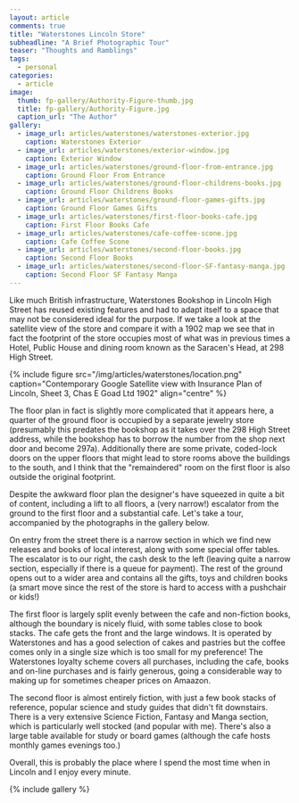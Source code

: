 ```yaml
---
layout: article
comments: true
title: "Waterstones Lincoln Store"
subheadline: "A Brief Photographic Tour"
teaser: "Thoughts and Ramblings"
tags:
  - personal
categories:
  - article
image:
  thumb: fp-gallery/Authority-Figure-thumb.jpg
  title: fp-gallery/Authority-Figure.jpg
  caption_url: "The Author"
gallery:
  - image_url: articles/waterstones/waterstones-exterior.jpg
    caption: Waterstones Exterior
  - image_url: articles/waterstones/exterior-window.jpg
    caption: Exterior Window
  - image_url: articles/waterstones/ground-floor-from-entrance.jpg
    caption: Ground Floor From Entrance
  - image_url: articles/waterstones/ground-floor-childrens-books.jpg
    caption: Ground Floor Childrens Books
  - image_url: articles/waterstones/ground-floor-games-gifts.jpg
    caption: Ground Floor Games Gifts
  - image_url: articles/waterstones/first-floor-books-cafe.jpg
    caption: First Floor Books Cafe
  - image_url: articles/waterstones/cafe-coffee-scone.jpg
    caption: Cafe Coffee Scone
  - image_url: articles/waterstones/second-floor-books.jpg
    caption: Second Floor Books
  - image_url: articles/waterstones/second-floor-SF-fantasy-manga.jpg
    caption: Second Floor SF Fantasy Manga
---
```


Like much British infrastructure, Waterstones Bookshop in Lincoln High Street has reused existing features and had to adapt itself to a space that may not be considered ideal for
the purpose. If we take a look at the satellite view of the store and compare it with a 1902 map we see that in fact the footprint of the store occupies most of what was
in previous times a Hotel, Public House and dining room known as the Saracen's Head, at 298 High Street.

{% include figure src="/img/articles/waterstones/location.png" caption="Contemporary Google Satellite view with Insurance Plan of Lincoln, Sheet 3, Chas E Goad Ltd 1902"
align="centre" %}

The floor plan in fact is slightly more complicated that it appears here, a quarter of the ground floor is occupied by a separate jewelry store (presumably this predates the
bookshop as it takes over the 298 High Street address, while the bookshop has to borrow the number from the shop next door and become 297a). Additionally there are some private,
coded-lock doors on the upper floors that might lead to store rooms above the buildings to the south, and I think that the "remaindered" room on the first floor is also outside
the original footprint.

Despite the awkward floor plan the designer's have squeezed in quite a bit of content, including a lift to all floors, a (very narrow!) escalator from the ground to the first floor
and a substantial cafe. Let's take a tour, accompanied by the photographs in the gallery below.

On entry from the street there is a narrow section in which we find new releases and books of local interest, along with some special offer tables. The escalator is to our
right, the cash desk to the left (leaving quite a narrow section, especially if there is a queue for payment). The rest of the ground opens out to a wider area and contains
all the gifts, toys and children books (a smart move since the rest of the store is hard to access with a pushchair or kids!)

The first floor is largely split evenly between the cafe and non-fiction books, although the boundary is nicely fluid, with some tables close to book stacks. The cafe
gets the front and the large windows. It is operated by Waterstones and has a good selection of cakes and pastries but the coffee comes only in a single size which
is too small for my preference! The Waterstones loyalty scheme covers all purchases, including the cafe, books and on-line purchases and is fairly generous, going a considerable way to making
up for sometimes cheaper prices on Amaazon.

The second floor is almost entirely fiction, with just a few book stacks of reference, popular science and study guides that didn't fit downstairs. There is a very
extensive Science Fiction, Fantasy and Manga section, which is particularly well stocked (and popular with me). There's also a large table available for study
or board games (although the cafe hosts monthly games evenings too.)

Overall, this is probably the place where I spend the most time when in Lincoln and I enjoy every minute.


{% include gallery %}
